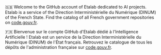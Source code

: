 🇬🇧 Welcome to the GitHub account of Etalab dedicated to AI projects. Etalab is a service of the Direction Interministérielle du Numérique (DINUM) of the French State. Find the catalog of all French government repositories on [code.gouv.fr](https://code.gouv.fr/public/#/groups).

🇫🇷 Bienvenue sur le compte GitHub d'Etalab dédié à l'Intelligence Artificielle ! Etalab est un service de la Direction Interministérielle du Numérique (DINUM) de l'État français. Retrouvez le catalogue de tous les dépôts de l'administration française sur [code.gouv.fr](https://code.gouv.fr/public/#/groups).
